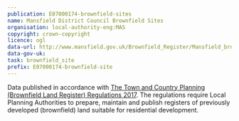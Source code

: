 ```yaml
---
publication: E07000174-brownfield-sites
name: Mansfield District Council Brownfield Sites
organisation: local-authority-eng:MAS
copyright: crown-copyright
licence: ogl
data-url: http://www.mansfield.gov.uk/Brownfield_Register/Mansfield_brownfieldregister_2017-12-13_rev1.csv
data-gov-uk: 
task: brownfield_site
prefix: E07000174-brownfield-site
---
```


Data published in accordance with [The Town and Country Planning (Brownfield Land Register) Regulations 2017](http://www.legislation.gov.uk/uksi/2017/403/contents/made).
The regulations require Local Planning Authorities to prepare, maintain and publish registers of previously developed (brownfield) land suitable for residential development.

